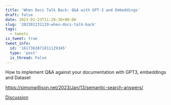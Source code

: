 ```yaml
---
title: 'When Docs Talk Back: Q&A with GPT-3 and Embeddings'
draft: false
date: 2023-01-23T11:29:30+00:00
slug: '202301231129-when-docs-talk-back'
tags:
  - tweets
is_tweet: true
tweet_info:
  id: '1617363871811129345'
  type: 'post'
  is_thread: False
---
```




How to implement Q&amp;A against your documentation with GPT3, embeddings and Dataset

<https://simonwillison.net/2023/Jan/13/semantic-search-answers/>

[Discussion](https://x.com/sytelus/status/1617363871811129345)
